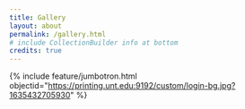 ```yaml
---
title: Gallery
layout: about
permalink: /gallery.html
# include CollectionBuilder info at bottom
credits: true
---
```


{% include feature/jumbotron.html objectid="https://printing.unt.edu:9192/custom/login-bg.jpg?1635432705930" %}


